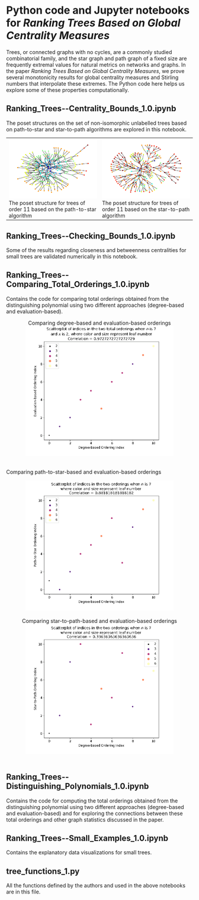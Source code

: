 # Python code and Jupyter notebooks for *Ranking Trees Based on Global Centrality Measures*

Trees, or connected graphs with no cycles, are a commonly studied combinatorial family, and the star 
graph and path graph of a fixed size are frequently extremal values for natural metrics on networks 
and graphs. In the paper *Ranking Trees Based on Global Centrality Measures*, 
we prove several monotonicity results for global centrality measures and 
Stirling numbers that interpolate these extremes. The Python code here helps us explore
some of these properties computationally. 

## **Ranking\_Trees--Centrality\_Bounds\_1.0.ipynb** 

The poset structures on the set of non-isomorphic unlabelled trees based on path-to-star and star-to-path algorithms are explored in this notebook. 

<center>
  <table>
    <tr>
      <td><img src = 'https://github.com/drdeford/Ranking_Trees/blob/main/path_to_star_11.png' width = '400'>
      <br>The poset structure for trees of order 11 based on the path-to-star algorithm
      </td>
      <td><img src = 'https://github.com/drdeford/Ranking_Trees/blob/main/star_to_path_11.png' width = '400'>
      <br>The poset structure for trees of order 11 based on the star-to-path algorithm
      </td>
    </tr>
  </table>
</center>

## **Ranking\_Trees--Checking\_Bounds\_1.0.ipynb**

Some of the results regarding closeness and betweenness centralities for small trees are validated numerically in this notebook. 

## **Ranking\_Trees--Comparing\_Total\_Orderings\_1.0.ipynb**

Contains the code for comparing total orderings obtained from the distinguishing polynomial using two different approaches (degree-based and evaluation-based).

<center>Comparing degree-based and evaluation-based orderings</center>
<center><img src = 'https://github.com/drdeford/Ranking_Trees/blob/main/ranking_total.gif' width = '400'></center>
<br>

<centre>Comparing path-to-star-based and evaluation-based orderings<br></center>
<center><img src = 'https://github.com/drdeford/Ranking_Trees/blob/main/ranking_path_to_star.gif' width = '400'></center>
<br>

<center>Comparing star-to-path-based and evaluation-based orderings</center>
<center><img src = 'https://github.com/drdeford/Ranking_Trees/blob/main/ranking_star_to_path.gif' width = '400'></center>
<br>

## **Ranking\_Trees--Distinguishing\_Polynomials\_1.0.ipynb**

Contains the code for computing the total orderings obtained from the distinguishing polynomial using two different approaches (degree-based and evaluation-based) and for exploring the connections between these total orderings and other graph statistics discussed in the paper.

## **Ranking\_Trees--Small\_Examples\_1.0.ipynb**

Contains the explanatory data visualizations for small trees.

## **tree\_functions_1.py** 

All the functions defined by the authors and used in the above notebooks are in this file.  
